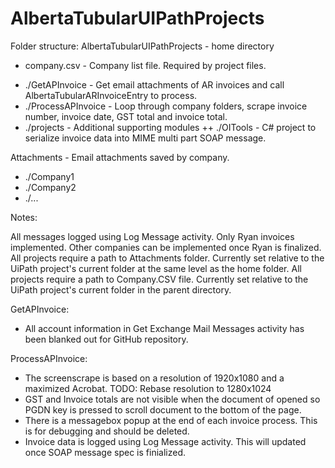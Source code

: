 # AlbertaTubularUIPathProjects

Folder structure:
AlbertaTubularUIPathProjects - home directory
 - company.csv - Company list file. Required by project files.
 + ./GetAPInvoice - Get email attachments of AR invoices and call AlbertaTubularARInvoiceEntry to process.
 + ./ProcessAPInvoice - Loop through company folders, scrape invoice number, invoice date, GST total and invoice total.
 + ./projects - Additional supporting modules
 ++ ./OITools - C# project to serialize invoice data into MIME multi part SOAP message.
 
Attachments - Email attachments saved by company.
 + ./Company1
 + ./Company2
 + ./...


Notes:

All messages logged using Log Message activity.
Only Ryan invoices implemented. Other companies can be implemented once Ryan is finalized.
All projects require a path to Attachments folder. Currently set relative to the UiPath project's current folder at the same level as the home folder.
All projects require a path to Company.CSV file. Currently set relative to the UiPath project's current folder in the parent directory.

GetAPInvoice:
 - All account information in Get Exchange Mail Messages activity has been blanked out for GitHub repository.

ProcessAPInvoice:
 - The screenscrape is based on a resolution of 1920x1080 and a maximized Acrobat. TODO: Rebase resolution to 1280x1024
 - GST and Invoice totals are not visible when the document of opened so PGDN key is pressed to scroll document to the bottom of the page.
 - There is a messagebox popup at the end of each invoice process. This is for debugging and should be deleted.
 - Invoice data is logged using Log Message activity. This will updated once SOAP message spec is finialized.
